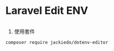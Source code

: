 Laravel Edit ENV 
======================

## 
1. 使用套件 
```
composer require jackiedo/dotenv-editor
```
